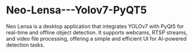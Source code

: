 # Neo-Lensa---Yolov7-PyQT5
Neo Lensa is a desktop application that integrates YOLOv7 with PyQt5 for real-time and offline object detection. It supports webcams, RTSP streams, and video file processing, offering a simple and efficient UI for AI-powered detection tasks.
